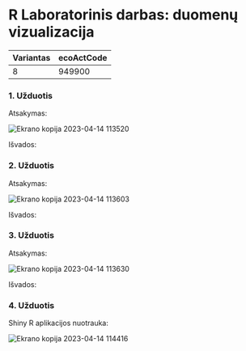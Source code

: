 # R Laboratorinis darbas: duomenų vizualizacija

| Variantas | ecoActCode |
|-----------| -----------|
|    8      |	949900     |


### 1. Užduotis

Atsakymas:

![Ekrano kopija 2023-04-14 113520](https://user-images.githubusercontent.com/128813069/231992121-04a48fc6-72a7-44a6-80c7-cbbaae1eb3e1.png)


Išvados:

### 2. Užduotis

Atsakymas:

![Ekrano kopija 2023-04-14 113603](https://user-images.githubusercontent.com/128813069/231992256-b4cdc9f7-e656-4eb9-8efb-ae5fd5112c83.png)


Išvados:


### 3. Užduotis

Atsakymas:

![Ekrano kopija 2023-04-14 113630](https://user-images.githubusercontent.com/128813069/231992403-2ac88e40-6835-430e-835e-c62c252ebdc9.png)


Išvados:


### 4. Užduotis

Shiny R aplikacijos nuotrauka:

![Ekrano kopija 2023-04-14 114416](https://user-images.githubusercontent.com/128813069/231992816-eebbb3a0-8407-44b8-942b-a842aa85bf79.png)
